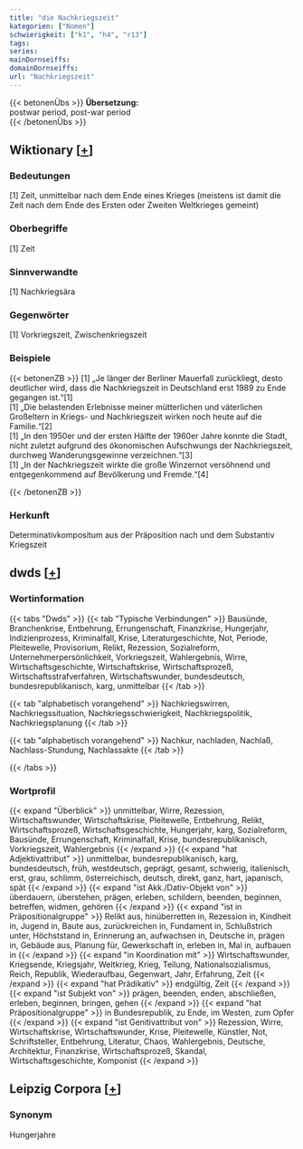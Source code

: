 ```yaml
---
title: "die Nachkriegszeit"
kategorien: ["Nomen"]
schwierigkeit: ["k1", "h4", "r13"]
tags:
series:
mainDornseiffs:
domainDornseiffs:
url: "Nachkriegszeit"
---
```


{{< betonenÜbs >}}
**Übersetzung:**  
postwar period, post-war period  
{{< /betonenÜbs >}}

## Wiktionary [[+](https://de.wiktionary.org/wiki/Nachkriegszeit)]

### Bedeutungen
[1] Zeit, unmittelbar nach dem Ende eines Krieges (meistens ist damit die Zeit nach dem Ende des Ersten oder Zweiten Weltkrieges gemeint)  

### Oberbegriffe
[1] Zeit  

### Sinnverwandte
[1] Nachkriegsära  

### Gegenwörter
[1] Vorkriegszeit, Zwischenkriegszeit  

### Beispiele
{{< betonenZB >}}
[1] „Je länger der Berliner Mauerfall zurückliegt, desto deutlicher wird, dass die Nachkriegszeit in Deutschland erst 1989 zu Ende gegangen ist.“[1]  
[1] „Die belastenden Erlebnisse meiner mütterlichen und väterlichen Großeltern in Kriegs- und Nachkriegszeit wirken noch heute auf die Familie.“[2]  
[1] „In den 1950er und der ersten Hälfte der 1960er Jahre konnte die Stadt, nicht zuletzt aufgrund des ökonomischen Aufschwungs der Nachkriegszeit, durchweg Wanderungsgewinne verzeichnen.“[3]  
[1] „In der Nachkriegszeit wirkte die große Winzernot versöhnend und entgegenkommend auf Bevölkerung und Fremde.“[4]  

{{< /betonenZB >}}
### Herkunft
Determinativkompositum aus der Präposition nach und dem Substantiv Kriegszeit  



## dwds [[+](https://www.dwds.de/wb/Nachkriegszeit)]

### Wortinformation
{{< tabs "Dwds" >}}
{{< tab "Typische Verbindungen" >}}
Bausünde, Branchenkrise, Entbehrung, Errungenschaft, Finanzkrise, Hungerjahr, Indizienprozess, Kriminalfall, Krise, Literaturgeschichte, Not, Periode, Pleitewelle, Provisorium, Relikt, Rezession, Sozialreform, Unternehmerpersönlichkeit, Vorkriegszeit, Wahlergebnis, Wirre, Wirtschaftsgeschichte, Wirtschaftskrise, Wirtschaftsprozeß, Wirtschaftsstrafverfahren, Wirtschaftswunder, bundesdeutsch, bundesrepublikanisch, karg, unmittelbar
{{< /tab >}}

{{< tab "alphabetisch vorangehend" >}}
Nachkriegswirren, Nachkriegssituation, Nachkriegsschwierigkeit, Nachkriegspolitik, Nachkriegsplanung
{{< /tab >}}

{{< tab "alphabetisch vorangehend" >}}
Nachkur, nachladen, Nachlaß, Nachlass-Stundung, Nachlassakte
{{< /tab >}}

{{< /tabs >}}

### Wortprofil
{{< expand "Überblick" >}} unmittelbar, Wirre, Rezession, Wirtschaftswunder, Wirtschaftskrise, Pleitewelle, Entbehrung, Relikt, Wirtschaftsprozeß, Wirtschaftsgeschichte, Hungerjahr, karg, Sozialreform, Bausünde, Errungenschaft, Kriminalfall, Krise, bundesrepublikanisch, Vorkriegszeit, Wahlergebnis {{< /expand >}}
{{< expand "hat Adjektivattribut" >}} unmittelbar, bundesrepublikanisch, karg, bundesdeutsch, früh, westdeutsch, geprägt, gesamt, schwierig, italienisch, erst, grau, schlimm, österreichisch, deutsch, direkt, ganz, hart, japanisch, spät {{< /expand >}}
{{< expand "ist Akk./Dativ-Objekt von" >}} überdauern, überstehen, prägen, erleben, schildern, beenden, beginnen, betreffen, widmen, gehören {{< /expand >}}
{{< expand "ist in Präpositionalgruppe" >}} Relikt aus, hinüberretten in, Rezession in, Kindheit in, Jugend in, Baute aus, zurückreichen in, Fundament in, Schlußstrich unter, Höchststand in, Erinnerung an, aufwachsen in, Deutsche in, prägen in, Gebäude aus, Planung für, Gewerkschaft in, erleben in, Mal in, aufbauen in {{< /expand >}}
{{< expand "in Koordination mit" >}} Wirtschaftswunder, Kriegsende, Kriegsjahr, Weltkrieg, Krieg, Teilung, Nationalsozialismus, Reich, Republik, Wiederaufbau, Gegenwart, Jahr, Erfahrung, Zeit {{< /expand >}}
{{< expand "hat Prädikativ" >}} endgültig, Zeit {{< /expand >}}
{{< expand "ist Subjekt von" >}} prägen, beenden, enden, abschließen, erleben, beginnen, bringen, gehen {{< /expand >}}
{{< expand "hat Präpositionalgruppe" >}} in Bundesrepublik, zu Ende, im Westen, zum Opfer {{< /expand >}}
{{< expand "ist Genitivattribut von" >}} Rezession, Wirre, Wirtschaftskrise, Wirtschaftswunder, Krise, Pleitewelle, Künstler, Not, Schriftsteller, Entbehrung, Literatur, Chaos, Wahlergebnis, Deutsche, Architektur, Finanzkrise, Wirtschaftsprozeß, Skandal, Wirtschaftsgeschichte, Komponist {{< /expand >}}

## Leipzig Corpora [[+](https://corpora.uni-leipzig.de/en/res?word=Nachkriegszeit&corpusId=deu_newscrawl-public_2018)]


### Synonym
Hungerjahre

